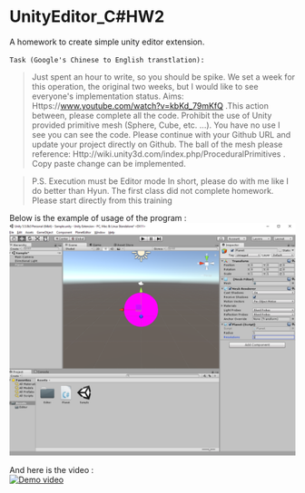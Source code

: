 # UnityEditor_C#HW2
A homework to create simple unity editor extension. 

`Task (Google's Chinese to English transtlation): `
>Just spent an hour to write, so you should be spike.
We set a week for this operation, the original two weeks, but I would like to see everyone's implementation status. 
Aims: Https://www.youtube.com/watch?v=kbKd_79mKfQ .This action between, please complete all the code. Prohibit the use of Unity provided primitive mesh (Sphere, Cube, etc. ...).
You have no use I see you can see the code. Please continue with your Github URL and update your project directly on Github. The ball of the mesh please reference: Http://wiki.unity3d.com/index.php/ProceduralPrimitives . Copy paste change can be implemented. 

>P.S. Execution must be Editor mode In short, please do with me like I do better than Hyun. The first class did not complete homework.  Please start directly from this training

Below is the example of usage of the program : 
![Screenshot of the program](https://github.com/kertaskids/PlanetEditorCS/blob/master/HW2/PlanetEditor.PNG)

And here is the video :  
[![Demo video](http://img.youtube.com/vi/YuxV3Bz-UZ8/0.jpg)](http://www.youtube.com/watch?v=YuxV3Bz-UZ8 "Video Title")
